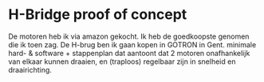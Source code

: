 # H-Bridge proof of concept
De motoren heb ik via amazon gekocht. Ik heb de goedkoopste genomen die ik toen zag. De H-brug ben ik gaan kopen in GOTRON in Gent. 
minimale hard- & software + stappenplan dat aantoont dat 2 motoren onafhankelijk van elkaar kunnen draaien, en (traploos) regelbaar zijn in snelheid en draairichting.

